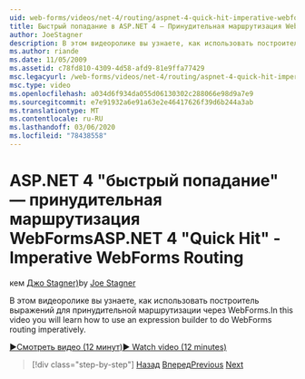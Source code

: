 ```yaml
---
uid: web-forms/videos/net-4/routing/aspnet-4-quick-hit-imperative-webforms-routing
title: Быстрый попадание в ASP.NET 4 — Принудительная маршрутизация WebForms
author: JoeStagner
description: В этом видеоролике вы узнаете, как использовать построитель выражений для принудительной маршрутизации через WebForms.
ms.author: riande
ms.date: 11/05/2009
ms.assetid: c78fd810-4309-4d58-afd9-81e9ffa77429
msc.legacyurl: /web-forms/videos/net-4/routing/aspnet-4-quick-hit-imperative-webforms-routing
msc.type: video
ms.openlocfilehash: a034d6f934da055d06130302c288066e98d9a7e9
ms.sourcegitcommit: e7e91932a6e91a63e2e46417626f39d6b244a3ab
ms.translationtype: MT
ms.contentlocale: ru-RU
ms.lasthandoff: 03/06/2020
ms.locfileid: "78438558"
---
```

# <a name="aspnet-4-quick-hit---imperative-webforms-routing"></a><span data-ttu-id="6488a-103">ASP.NET 4 "быстрый попадание" — принудительная маршрутизация WebForms</span><span class="sxs-lookup"><span data-stu-id="6488a-103">ASP.NET 4 "Quick Hit" - Imperative WebForms Routing</span></span>

<span data-ttu-id="6488a-104">кем [Джо Stagner)](https://github.com/JoeStagner)</span><span class="sxs-lookup"><span data-stu-id="6488a-104">by [Joe Stagner](https://github.com/JoeStagner)</span></span>

<span data-ttu-id="6488a-105">В этом видеоролике вы узнаете, как использовать построитель выражений для принудительной маршрутизации через WebForms.</span><span class="sxs-lookup"><span data-stu-id="6488a-105">In this video you will learn how to use an expression builder to do WebForms routing imperatively.</span></span> 

[<span data-ttu-id="6488a-106">&#9654;Смотреть видео (12 минут)</span><span class="sxs-lookup"><span data-stu-id="6488a-106">&#9654; Watch video (12 minutes)</span></span>](https://channel9.msdn.com/Blogs/ASP-NET-Site-Videos/aspnet-4-quick-hit-imperative-webforms-routing)

> [!div class="step-by-step"]
> <span data-ttu-id="6488a-107">[Назад](aspnet-4-quick-hit-permanent-redirect.md)
> [Вперед](aspnet-4-quick-hit-declarative-webforms-routing.md)</span><span class="sxs-lookup"><span data-stu-id="6488a-107">[Previous](aspnet-4-quick-hit-permanent-redirect.md)
[Next](aspnet-4-quick-hit-declarative-webforms-routing.md)</span></span>
